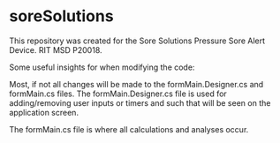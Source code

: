 # soreSolutions
This repository was created for the Sore Solutions Pressure Sore Alert Device. RIT MSD P20018.

Some useful insights for when modifying the code:

Most, if not all changes will be made to the formMain.Designer.cs and formMain.cs files.
The formMain.Designer.cs file is used for adding/removing user inputs or timers and such that will be seen on the application screen.

The formMain.cs file is where all calculations and analyses occur.

